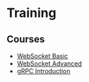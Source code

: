 # Training

## Courses
* [WebSocket Basic](courses/websocket-basic.md)
* [WebSocket Advanced](courses/websocket-advanced.md)
* [gRPC Introduction](courses/grpc-introduction.md)